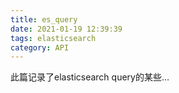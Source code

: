 ```yaml
---
title: es_query
date: 2021-01-19 12:39:39
tags: elasticsearch
category: API
---
```


此篇记录了elasticsearch query的某些…

<!-- more -->
